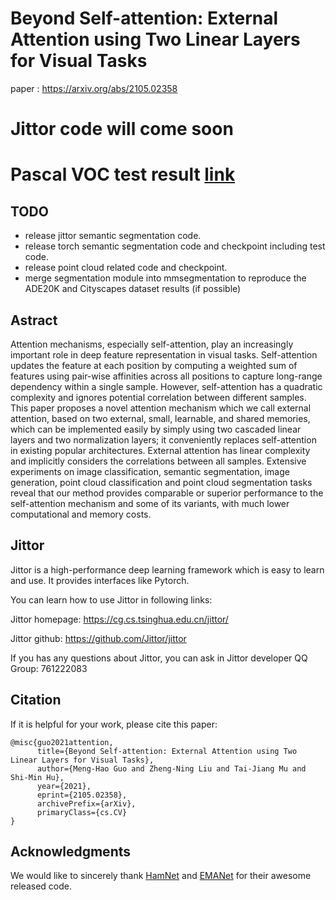 # Beyond Self-attention: External Attention using Two Linear Layers for Visual Tasks
paper : https://arxiv.org/abs/2105.02358
# Jittor code will come soon
# Pascal VOC test result [link](http://host.robots.ox.ac.uk:8080/anonymous/T4OS1E.html)



## TODO
* release jittor semantic segmentation code.
* release torch semantic segmentation code and checkpoint including test code.
* release point cloud related code and checkpoint.
* merge segmentation module into mmsegmentation to reproduce the ADE20K and Cityscapes dataset results (if possible)

## Astract

Attention mechanisms, especially self-attention, play an increasingly important role in deep feature representation in visual tasks. Self-attention updates the feature at each position by computing a weighted sum of features using pair-wise affinities across all positions to capture long-range dependency within a single sample. However, self-attention has a quadratic complexity and ignores potential correlation between different samples. This paper proposes a novel attention mechanism which we call external attention, based on two external, small, learnable, and shared memories, which can be implemented easily by simply using two cascaded linear layers and two normalization layers; it conveniently replaces self-attention in existing popular architectures. External attention has linear complexity and implicitly considers the correlations between all samples. Extensive experiments on image classification, semantic segmentation, image generation, point cloud classification and point cloud segmentation tasks reveal that our method provides comparable or superior performance to the self-attention mechanism and some of its variants, with much lower computational and memory costs.


## Jittor

Jittor is a  high-performance deep learning framework which is easy to learn and use. It provides interfaces like Pytorch.

You can learn how to use Jittor in following links:

Jittor homepage:  https://cg.cs.tsinghua.edu.cn/jittor/

Jittor github:  https://github.com/Jittor/jittor

If you has any questions about Jittor, you can ask in Jittor developer QQ Group: 761222083


## Citation

If it is helpful for your work, please cite this paper:
```
@misc{guo2021attention,
      title={Beyond Self-attention: External Attention using Two Linear Layers for Visual Tasks}, 
      author={Meng-Hao Guo and Zheng-Ning Liu and Tai-Jiang Mu and Shi-Min Hu},
      year={2021},
      eprint={2105.02358},
      archivePrefix={arXiv},
      primaryClass={cs.CV}
}
```


## Acknowledgments 

We would like to sincerely thank [HamNet](https://github.com/Gsunshine/Enjoy-Hamburger) and [EMANet](https://github.com/XiaLiPKU/EMANet) for their awesome released code. 
